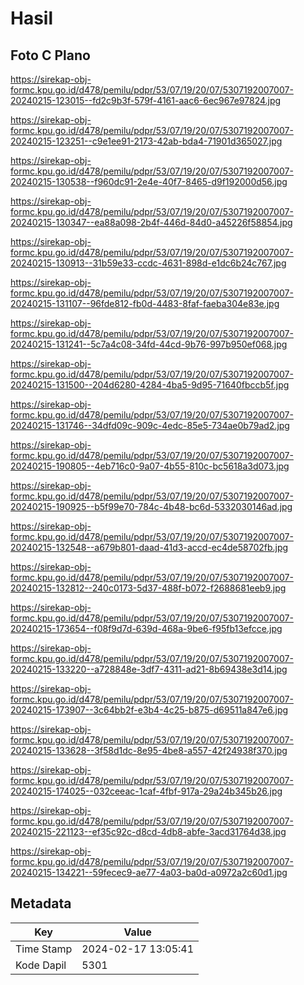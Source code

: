 # Hasil

## Foto C Plano

https://sirekap-obj-formc.kpu.go.id/d478/pemilu/pdpr/53/07/19/20/07/5307192007007-20240215-123015--fd2c9b3f-579f-4161-aac6-6ec967e97824.jpg

https://sirekap-obj-formc.kpu.go.id/d478/pemilu/pdpr/53/07/19/20/07/5307192007007-20240215-123251--c9e1ee91-2173-42ab-bda4-71901d365027.jpg

https://sirekap-obj-formc.kpu.go.id/d478/pemilu/pdpr/53/07/19/20/07/5307192007007-20240215-130538--f960dc91-2e4e-40f7-8465-d9f192000d56.jpg

https://sirekap-obj-formc.kpu.go.id/d478/pemilu/pdpr/53/07/19/20/07/5307192007007-20240215-130347--ea88a098-2b4f-446d-84d0-a45226f58854.jpg

https://sirekap-obj-formc.kpu.go.id/d478/pemilu/pdpr/53/07/19/20/07/5307192007007-20240215-130913--31b59e33-ccdc-4631-898d-e1dc6b24c767.jpg

https://sirekap-obj-formc.kpu.go.id/d478/pemilu/pdpr/53/07/19/20/07/5307192007007-20240215-131107--96fde812-fb0d-4483-8faf-faeba304e83e.jpg

https://sirekap-obj-formc.kpu.go.id/d478/pemilu/pdpr/53/07/19/20/07/5307192007007-20240215-131241--5c7a4c08-34fd-44cd-9b76-997b950ef068.jpg

https://sirekap-obj-formc.kpu.go.id/d478/pemilu/pdpr/53/07/19/20/07/5307192007007-20240215-131500--204d6280-4284-4ba5-9d95-71640fbccb5f.jpg

https://sirekap-obj-formc.kpu.go.id/d478/pemilu/pdpr/53/07/19/20/07/5307192007007-20240215-131746--34dfd09c-909c-4edc-85e5-734ae0b79ad2.jpg

https://sirekap-obj-formc.kpu.go.id/d478/pemilu/pdpr/53/07/19/20/07/5307192007007-20240215-190805--4eb716c0-9a07-4b55-810c-bc5618a3d073.jpg

https://sirekap-obj-formc.kpu.go.id/d478/pemilu/pdpr/53/07/19/20/07/5307192007007-20240215-190925--b5f99e70-784c-4b48-bc6d-5332030146ad.jpg

https://sirekap-obj-formc.kpu.go.id/d478/pemilu/pdpr/53/07/19/20/07/5307192007007-20240215-132548--a679b801-daad-41d3-accd-ec4de58702fb.jpg

https://sirekap-obj-formc.kpu.go.id/d478/pemilu/pdpr/53/07/19/20/07/5307192007007-20240215-132812--240c0173-5d37-488f-b072-f2688681eeb9.jpg

https://sirekap-obj-formc.kpu.go.id/d478/pemilu/pdpr/53/07/19/20/07/5307192007007-20240215-173654--f08f9d7d-639d-468a-9be6-f95fb13efcce.jpg

https://sirekap-obj-formc.kpu.go.id/d478/pemilu/pdpr/53/07/19/20/07/5307192007007-20240215-133220--a728848e-3df7-4311-ad21-8b69438e3d14.jpg

https://sirekap-obj-formc.kpu.go.id/d478/pemilu/pdpr/53/07/19/20/07/5307192007007-20240215-173907--3c64bb2f-e3b4-4c25-b875-d69511a847e6.jpg

https://sirekap-obj-formc.kpu.go.id/d478/pemilu/pdpr/53/07/19/20/07/5307192007007-20240215-133628--3f58d1dc-8e95-4be8-a557-42f24938f370.jpg

https://sirekap-obj-formc.kpu.go.id/d478/pemilu/pdpr/53/07/19/20/07/5307192007007-20240215-174025--032ceeac-1caf-4fbf-917a-29a24b345b26.jpg

https://sirekap-obj-formc.kpu.go.id/d478/pemilu/pdpr/53/07/19/20/07/5307192007007-20240215-221123--ef35c92c-d8cd-4db8-abfe-3acd31764d38.jpg

https://sirekap-obj-formc.kpu.go.id/d478/pemilu/pdpr/53/07/19/20/07/5307192007007-20240215-134221--59fecec9-ae77-4a03-ba0d-a0972a2c60d1.jpg


## Metadata

| Key        | Value               |
| ---------- | ------------------- |
| Time Stamp | 2024-02-17 13:05:41 |
| Kode Dapil | 5301                |



